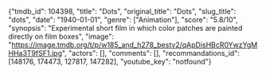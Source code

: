 {"tmdb_id": 104398, "title": "Dots", "original_title": "Dots", "slug_title": "dots", "date": "1940-01-01", "genre": ["Animation"], "score": "5.8/10", "synopsis": "Experimental short film in which color patches are painted directly on film boxes", "image": "https://image.tmdb.org/t/p/w185_and_h278_bestv2/qApDisHBcR0YwzYgMHHa3T9fSF1.jpg", "actors": [], "comments": [], "recommandations_id": [148176, 174473, 127817, 147282], "youtube_key": "notfound"}